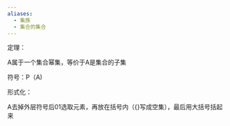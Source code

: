 ```yaml
---
aliases:
  - 集族
  - 集合的集合
---
```

定理：

A属于一个集合幂集，等价于A是集合的子集

符号：P（A)

形式化：

A去掉外层符号后01选取元素，再放在括号内（{}写成空集），最后用大括号括起来



